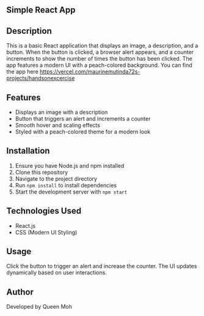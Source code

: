 ## Simple React App  

## Description  
This is a basic React application that displays an image, a description, and a button. When the button is clicked, a browser alert appears, and a counter increments to show the number of times the button has been clicked. The app features a modern UI with a peach-colored background.
You can find the app here https://vercel.com/maurinemutinda72s-projects/handsonexcercise

## Features  
- Displays an image with a description  
- Button that triggers an alert and increments a counter  
- Smooth hover and scaling effects  
- Styled with a peach-colored theme for a modern look  

## Installation  
1. Ensure you have Node.js and npm installed  
2. Clone this repository  
3. Navigate to the project directory  
4. Run `npm install` to install dependencies  
5. Start the development server with `npm start`  

## Technologies Used  
- React.js  
- CSS (Modern UI Styling)  

## Usage  
Click the button to trigger an alert and increase the counter. The UI updates dynamically based on user interactions.  

## Author  
Developed by Queen Moh 